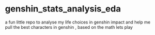 # genshin_stats_analysis_eda
a fun little repo to analyse my life choices in genshin impact and help me pull the best characters in genshin , based on the math
lets play
